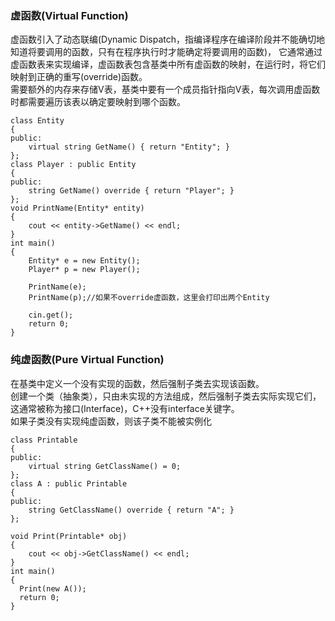 ### 虚函数(Virtual Function)
虚函数引入了动态联编(Dynamic Dispatch，指编译程序在编译阶段并不能确切地知道将要调用的函数，只有在程序执行时才能确定将要调用的函数)，
它通常通过虚函数表来实现编译，虚函数表包含基类中所有虚函数的映射，在运行时，将它们映射到正确的重写(override)函数。  
需要额外的内存来存储V表，基类中要有一个成员指针指向V表，每次调用虚函数时都需要遍历该表以确定要映射到哪个函数。
```
class Entity
{
public:
	virtual string GetName() { return "Entity"; }
};
class Player : public Entity
{
public:
	string GetName() override { return "Player"; }
};
void PrintName(Entity* entity)
{
	cout << entity->GetName() << endl;
}
int main()
{
	Entity* e = new Entity();
	Player* p = new Player();

	PrintName(e);
	PrintName(p);//如果不override虚函数，这里会打印出两个Entity

	cin.get();
	return 0;
}
```

### 纯虚函数(Pure Virtual Function)
在基类中定义一个没有实现的函数，然后强制子类去实现该函数。  
创建一个类（抽象类），只由未实现的方法组成，然后强制子类去实际实现它们，这通常被称为接口(Interface)，C++没有interface关键字。  
如果子类没有实现纯虚函数，则该子类不能被实例化
```
class Printable
{
public:
	virtual string GetClassName() = 0;
};
class A : public Printable
{
public:
	string GetClassName() override { return "A"; }
};

void Print(Printable* obj)
{
	cout << obj->GetClassName() << endl;
}
int main()
{
  Print(new A());
  return 0;
}
```
